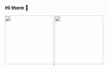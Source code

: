 ### Hi there 👋

<div>
  <a href="https://github.com/lupetimayaraturbiani">
  <img height="160em" src="https://github-readme-stats.vercel.app/api?username=lupetimayaraturbiani&show_icons=true&theme=dracula&include_all_commits=true&count_private=true"/>
  <img height="160em" src="https://github-readme-stats.vercel.app/api/top-langs/?username=lupetimayaraturbiani&layout=compact&langs_count=7&theme=dracula"/>
</div>
